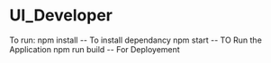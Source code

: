 # UI_Developer

To run:
npm install -- To install dependancy
npm start -- TO Run the Application
npm run build -- For Deployement
